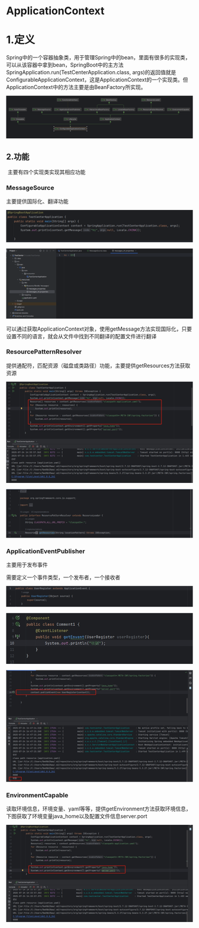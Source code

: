 # ApplicationContext

# 1.定义

​	Spring中的一个容器抽象类，用于管理Spring中的bean，里面有很多的实现类，可以从该容器中拿到bean，SpringBoot中的主方法SpringApplication.run(TestCenterApplication.class, args)的返回值就是ConfigurableApplicationContext，这是ApplicationContext的一个实现类。但ApplicationContext中的方法主要是由BeanFactory所实现。

![image-20250723225434713](pic\image-20250723225434713.png)

## 2.功能

​	主要有四个实现类实现其相应功能

### MessageSource

主要提供国际化、翻译功能

![image-20250723234531386](pic\11)

![image-20250723234552520](pic\12.png)

可以通过获取ApplicationContext对象，使用getMessage方法实现国际化，只要设置不同的语言，就会从文件中找到不同翻译的配置文件进行翻译

### ResourcePatternResolver

提供通配符，匹配资源（磁盘或类路径）功能，主要提供getResources方法获取资源

![](pic\1.png)

![](pic\2.png)

### ApplicationEventPublisher

主要用于发布事件

需要定义一个事件类型，一个发布者，一个接收者

![](pic\4.png)



![](pic\5.png)

![](pic\6.png)

### EnvironmentCapable

读取环境信息，环境变量、yaml等等，提供getEnvironment方法获取环境信息，下图获取了环境变量java_home以及配置文件信息server.port

![](pic\3.png)
